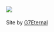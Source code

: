 # [<img src="https://github.com/badoge/onlyfors.com/assets/18620902/20ee36a6-c283-49cb-9325-9a36d055f35c">](https://onlyfors.com/)

Site by [G7Eternal](https://g7eternal.com/)

